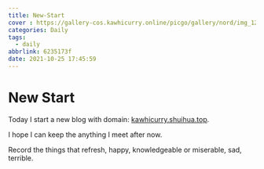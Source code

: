 ```yaml
---
title: New-Start
cover : https://gallery-cos.kawhicurry.online/picgo/gallery/nord/img_1293.jpg
categories: Daily
tags:
  - daily
abbrlink: 6235173f
date: 2021-10-25 17:45:59
---
```


# New Start

Today I start a new blog with domain: [kawhicurry.shuihua.top](kawhicurry.shuihua.top).

I hope I can keep the anything I meet after now.

Record the things that refresh, happy, knowledgeable or miserable, sad, terrible.